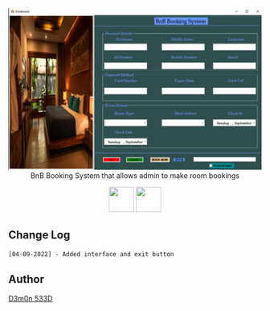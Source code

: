 
<p align="center">
<img src="https://raw.githubusercontent.com/d3m0n-533d/bnb-booking-system/main/Screenshot%20(52).png" />
BnB Booking System that allows admin to make room bookings
</p>

<p align="center">
 <img src="https://cdn.jsdelivr.net/gh/devicons/devicon/icons/dot-net/dot-net-original.svg" width="50" height="50"/>
 <img src="https://cdn.jsdelivr.net/gh/devicons/devicon/icons/visualstudio/visualstudio-plain.svg" width="50" height="50"/>
</p> 

## Change Log
```plain
[04-09-2022] - Added interface and exit button
```

## Author
[D3m0n 533D](https://github.com/d3m0n-533d)
